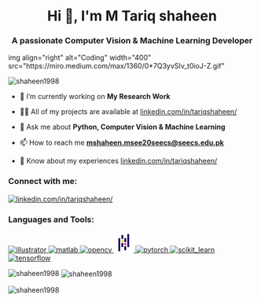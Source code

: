 
<h1 align="center">Hi 👋, I'm M Tariq shaheen</h1>
<h3 align="center">A passionate Computer Vision & Machine Learning Developer</h3>
img align="right" alt="Coding" width="400" src="https://miro.medium.com/max/1360/0*7Q3yvSIv_t0ioJ-Z.gif"

<p align="left"> <img src="https://komarev.com/ghpvc/?username=shaheen1998&label=Profile%20views&color=0e75b6&style=flat" alt="shaheen1998" /> </p>

- 🔭 I’m currently working on **My Research Work**

- 👨‍💻 All of my projects are available at [linkedin.com/in/tariqshaheen/](linkedin.com/in/tariqshaheen/)

- 💬 Ask me about **Python, Computer Vision & Machine Learning**

- 📫 How to reach me **mshaheen.msee20seecs@seecs.edu.pk**

- 📄 Know about my experiences [linkedin.com/in/tariqshaheen/](linkedin.com/in/tariqshaheen/)

<h3 align="left">Connect with me:</h3>
<p align="left">
<a href="https://linkedin.com/in/linkedin.com/in/tariqshaheen/" target="blank"><img align="center" src="https://raw.githubusercontent.com/rahuldkjain/github-profile-readme-generator/master/src/images/icons/Social/linked-in-alt.svg" alt="linkedin.com/in/tariqshaheen/" height="30" width="40" /></a>
</p>

<h3 align="left">Languages and Tools:</h3>
<p align="left"> <a href="https://www.adobe.com/in/products/illustrator.html" target="_blank" rel="noreferrer"> <img src="https://www.vectorlogo.zone/logos/adobe_illustrator/adobe_illustrator-icon.svg" alt="illustrator" width="40" height="40"/> </a> <a href="https://www.mathworks.com/" target="_blank" rel="noreferrer"> <img src="https://upload.wikimedia.org/wikipedia/commons/2/21/Matlab_Logo.png" alt="matlab" width="40" height="40"/> </a> <a href="https://opencv.org/" target="_blank" rel="noreferrer"> <img src="https://www.vectorlogo.zone/logos/opencv/opencv-icon.svg" alt="opencv" width="40" height="40"/> </a> <a href="https://pandas.pydata.org/" target="_blank" rel="noreferrer"> <img src="https://raw.githubusercontent.com/devicons/devicon/2ae2a900d2f041da66e950e4d48052658d850630/icons/pandas/pandas-original.svg" alt="pandas" width="40" height="40"/> </a> <a href="https://pytorch.org/" target="_blank" rel="noreferrer"> <img src="https://www.vectorlogo.zone/logos/pytorch/pytorch-icon.svg" alt="pytorch" width="40" height="40"/> </a> <a href="https://scikit-learn.org/" target="_blank" rel="noreferrer"> <img src="https://upload.wikimedia.org/wikipedia/commons/0/05/Scikit_learn_logo_small.svg" alt="scikit_learn" width="40" height="40"/> </a> <a href="https://www.tensorflow.org" target="_blank" rel="noreferrer"> <img src="https://www.vectorlogo.zone/logos/tensorflow/tensorflow-icon.svg" alt="tensorflow" width="40" height="40"/> </a> </p>

<p><img align="left" src="https://github-readme-stats.vercel.app/api/top-langs?username=shaheen1998&show_icons=true&locale=en&layout=compact" alt="shaheen1998" /></p>

<p>&nbsp;<img align="center" src="https://github-readme-stats.vercel.app/api?username=shaheen1998&show_icons=true&locale=en" alt="shaheen1998" /></p>

<p><img align="center" src="https://github-readme-streak-stats.herokuapp.com/?user=shaheen1998&" alt="shaheen1998" /></p>

